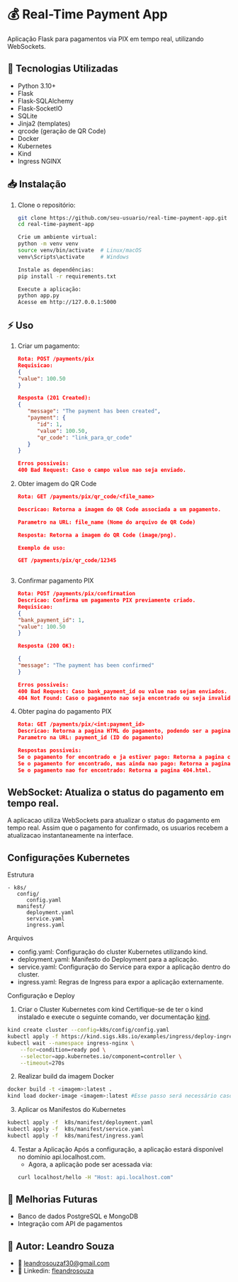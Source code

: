 # 💰 Real-Time Payment App

Aplicação Flask para pagamentos via PIX em tempo real, utilizando WebSockets.

## 🚀 Tecnologias Utilizadas

- Python 3.10+
- Flask
- Flask-SQLAlchemy
- Flask-SocketIO
- SQLite
- Jinja2 (templates)
- qrcode (geração de QR Code)
- Docker
- Kubernetes
- Kind
- Ingress NGINX

## 📥 Instalação

1. Clone o repositório:
   ```bash
   git clone https://github.com/seu-usuario/real-time-payment-app.git
   cd real-time-payment-app

   Crie um ambiente virtual:
   python -m venv venv
   source venv/bin/activate  # Linux/macOS
   venv\Scripts\activate     # Windows

   Instale as dependências:
   pip install -r requirements.txt
   
   Execute a aplicação:
   python app.py
   Acesse em http://127.0.0.1:5000
   
## ⚡ Uso

   1. Criar um pagamento:
      ```json
      Rota: POST /payments/pix
      Requisicao:
      {
      "value": 100.50
      }

      Resposta (201 Created):
      {
         "message": "The payment has been created",
         "payment": {
            "id": 1,
            "value": 100.50,
            "qr_code": "link_para_qr_code"
         }
      }

      Erros possiveis:
      400 Bad Request: Caso o campo value nao seja enviado.

   2. Obter imagem do QR Code
      ```json
      Rota: GET /payments/pix/qr_code/<file_name>

      Descricao: Retorna a imagem do QR Code associada a um pagamento.

      Parametro na URL: file_name (Nome do arquivo de QR Code)

      Resposta: Retorna a imagem do QR Code (image/png).

      Exemplo de uso:

      GET /payments/pix/qr_code/12345
   
   3. Confirmar pagamento PIX
      ```json
      Rota: POST /payments/pix/confirmation
      Descricao: Confirma um pagamento PIX previamente criado.
      Requisicao:
      {
      "bank_payment_id": 1,
      "value": 100.50
      }

      Resposta (200 OK):

      {
      "message": "The payment has been confirmed"
      }

      Erros possiveis:
      400 Bad Request: Caso bank_payment_id ou value nao sejam enviados.
      404 Not Found: Caso o pagamento nao seja encontrado ou seja invalido.

   4. Obter pagina do pagamento PIX
      ```json
      Rota: GET /payments/pix/<int:payment_id>
      Descricao: Retorna a pagina HTML do pagamento, podendo ser a pagina de confirmacao ou a pagina do QR Code.
      Parametro na URL: payment_id (ID do pagamento)

      Respostas possiveis:
      Se o pagamento for encontrado e ja estiver pago: Retorna a pagina confirmed_payment.html.
      Se o pagamento for encontrado, mas ainda nao pago: Retorna a pagina payment.html contendo as informacoes do QR Code.
      Se o pagamento nao for encontrado: Retorna a pagina 404.html.

## WebSocket: Atualiza o status do pagamento em tempo real.
A aplicacao utiliza WebSockets para atualizar o status do pagamento em tempo real. Assim que o pagamento for confirmado, os usuarios recebem a atualizacao instantaneamente na interface.

## Configurações Kubernetes
Estrutura
   ```
   - k8s/
      config/
         config.yaml
      manifest/
         deployment.yaml
         service.yaml
         ingress.yaml
   
   ```
Arquivos

   * config.yaml: Configuração do cluster Kubernetes utilizando kind.
   * deployment.yaml: Manifesto do Deployment para a aplicação.
   * service.yaml: Configuração do Service para expor a aplicação dentro do cluster.
   * ingress.yaml: Regras de Ingress para expor a aplicação externamente. 

Configuração e Deploy

1. Criar o Cluster Kubernetes com kind
Certifique-se de ter o kind instalado e execute o seguinte comando, ver documentação [kind](https://kind.sigs.k8s.io/). 
```bash
kind create cluster --config=k8s/config/config.yaml
kubectl apply -f https://kind.sigs.k8s.io/examples/ingress/deploy-ingress-nginx.yaml
kubectl wait --namespace ingress-nginx \
	--for=condition=ready pod \
	--selector=app.kubernetes.io/component=controller \
	--timeout=270s
```
2. Realizar build da imagem Docker
```bash
docker build -t <imagem>:latest .
kind load docker-image <imagem>:latest #Esse passo será necessário caso sua imagem esteja local
```
3. Aplicar os Manifestos do Kubernetes
```bash
kubectl apply -f  k8s/manifest/deployment.yaml
kubectl apply -f  k8s/manifest/service.yaml
kubectl apply -f  k8s/manifest/ingress.yaml 
```
4. Testar a Aplicação
Após a configuração, a aplicação estará disponível no domínio api.localhost.com.
   * Agora, a aplicação pode ser acessada via:
   ```bash
   curl localhost/hello -H "Host: api.localhost.com" 
   ```
## 📌 Melhorias Futuras
   * Banco de dados PostgreSQL e MongoDB
   * Integração com API de pagamentos

## 📌 Autor: Leandro Souza
   * 📧 leandrosouzaf30@gmail.com 
   * 🚀 Linkedin: [fleandrosouza](linkedin.com/in/fleandrosouza)
